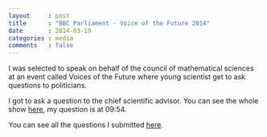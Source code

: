 ```yaml
---
layout     : post
title      : "BBC Parliament - Voice of the Future 2014"
date       : 2014-03-19
categories : media
comments   : false
---
```


I was selected to speak on behalf of the council of mathematical sciences at an event called Voices of the Future where young scientist get to ask questions to politicians.

I got to ask a question to the chief scientific advisor. You can see the whole show [here](http://www.parliament.uk/business/committees/committees-a-z/commons-select/science-and-technology-committee/news/voice-of-future-2014/), my question is at 09:54.

You can see all the questions I submitted [here](https://github.com/drvinceknight/VoiceOfTheFuture2014).
